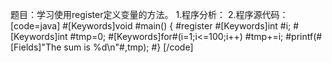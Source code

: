 题目：学习使用register定义变量的方法。
1.程序分析：
2.程序源代码：
[code=java]
#[Keywords]void #main()
{
	#register #[Keywords]int #i;
	#[Keywords]int #tmp=0;
	#[Keywords]for#(i=1;i<=100;i++)
		#tmp+=i;
	#printf(#[Fields]"The sum is %d\n"#,tmp);
#}
[/code]